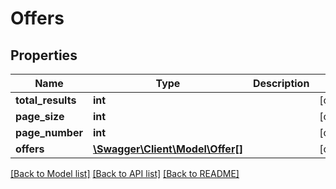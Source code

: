 # Offers

## Properties
Name | Type | Description | Notes
------------ | ------------- | ------------- | -------------
**total_results** | **int** |  | [optional] 
**page_size** | **int** |  | [optional] 
**page_number** | **int** |  | [optional] 
**offers** | [**\Swagger\Client\Model\Offer[]**](Offer.md) |  | [optional] 

[[Back to Model list]](../README.md#documentation-for-models) [[Back to API list]](../README.md#documentation-for-api-endpoints) [[Back to README]](../README.md)


